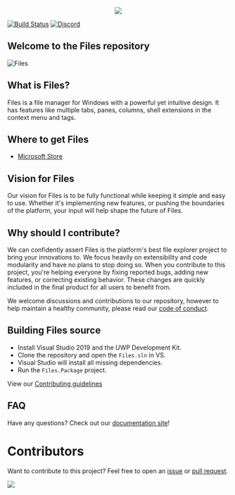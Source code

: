 <p align="center">
  <img src="src/Files/Assets/AppTiles/StoreLogo.scale-400.png" />
</p>

[![Build Status](https://dev.azure.com/filescommunity/Files/_apis/build/status/Build%20Pipeline?branchName=main)](https://dev.azure.com/filescommunity/Files/_build/latest?definitionId=4&branchName=main)
[![Discord](https://discordapp.com/api/guilds/725513575971684472/widget.png)](https://discord.gg/files)

## Welcome to the Files repository

![Files](src/Files/Assets/FilesHome.png)

## What is Files?
Files is a file manager for Windows with a powerful yet intuitive design. It has features like multiple tabs, panes, columns, shell extensions in the context menu and tags.

## Where to get Files
- [Microsoft Store](https://www.microsoft.com/store/apps/9NGHP3DX8HDX)

## Vision for Files
Our vision for Files is to be fully functional while keeping it simple and easy to use. Whether it's implementing new features, or pushing the boundaries of the platform, your input will help shape the future of Files.

## Why should I contribute?
We can confidently assert Files is the platform's best file explorer project to bring your innovations to. We focus heavily on extensibility and code modularity and have no plans to stop doing so. When you contribute to this project, you're helping everyone by fixing reported bugs, adding new features, or correcting existing behavior. These changes are quickly included in the final product for all users to benefit from.

We welcome discussions and contributions to our repository, however to help maintain a healthy community, please read our [code of conduct](https://github.com/files-community/Files/blob/main/CODE_OF_CONDUCT.md).

## Building Files source
- Install Visual Studio 2019 and the UWP Development Kit.
- Clone the repository and open the `Files.sln` in VS.
- Visual Studio will install all missing dependencies.
- Run the `Files.Package` project.

View our [Contributing guidelines](https://github.com/files-community/Files/blob/main/.github/CONTRIBUTING.md)

## FAQ
Have any questions? Check out our [documentation site](https://files.community/docs)!

# Contributors

Want to contribute to this project? Feel free to open an [issue](/issues) or [pull request](/pulls).

<a href="https://github.com/files-community/Files/graphs/contributors">
  <img src="https://contrib.rocks/image?repo=files-community/Files" />
</a>
